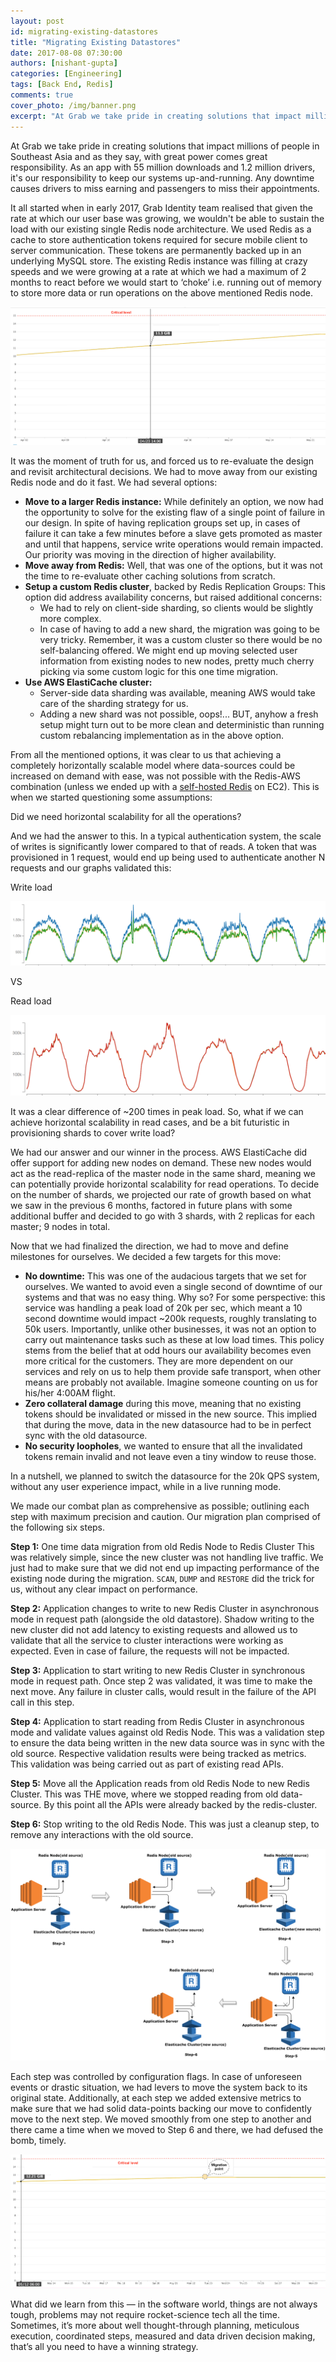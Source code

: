 ```yaml
---
layout: post
id: migrating-existing-datastores
title: "Migrating Existing Datastores"
date: 2017-08-08 07:30:00
authors: [nishant-gupta]
categories: [Engineering]
tags: [Back End, Redis]
comments: true
cover_photo: /img/banner.png
excerpt: "At Grab we take pride in creating solutions that impact millions of people in Southeast Asia and as they say, with great power comes great responsibility. As an app with 55 million downloads and 1.2 million drivers, it's our responsibility to keep our systems up-and-running. Any downtime causes drivers to miss earning and passengers to miss their appointments."
---
```


At Grab we take pride in creating solutions that impact millions of people in Southeast Asia and as they say, with great power comes great responsibility. As an app with 55 million downloads and 1.2 million drivers, it's our responsibility to keep our systems up-and-running. Any downtime causes drivers to miss earning and passengers to miss their appointments.

It all started when in early 2017, Grab Identity team realised that given the rate at which our user base was growing, we wouldn't be able to sustain the load with our existing single Redis node architecture. We used Redis as a cache to store authentication tokens required for secure mobile client to server communication. These tokens are permanently backed up in an underlying MySQL store. The existing Redis instance was filling at crazy speeds and we were growing at a rate at which we had a maximum of 2 months to react before we would start to ‘choke’ i.e. running out of memory to store more data or run operations on the above mentioned Redis node.

![projected-redis-load](/img/migrating-existing-datastores/projected-redis-load.png)

It was the moment of truth for us, and forced us to re-evaluate the design and revisit architectural decisions. We had to move away from our existing Redis node and do it fast. We had several options:

- **Move to a larger Redis instance:** While definitely an option, we now had the opportunity to solve for the existing flaw of a single point of failure in our design. In spite of having replication groups set up, in cases of failure it can take a few minutes before a slave gets promoted as master and until that happens, service write operations would remain impacted. Our priority was moving in the direction of higher availability.
- **Move away from Redis:** Well, that was one of the options, but it was not the time to re-evaluate other caching solutions from scratch.
- **Setup a custom Redis cluster**, backed by Redis Replication Groups: This option did address availability concerns, but raised additional concerns:
  - We had to rely on client-side sharding, so clients would be slightly more complex.
  - In case of having to add a new shard, the migration was going to be very tricky. Remember, it was a custom cluster so there would be no self-balancing offered. We might end up moving selected user information from existing nodes to new nodes, pretty much cherry picking via some custom logic for this one time migration.
- **Use AWS ElastiCache cluster:**
  - Server-side data sharding was available, meaning AWS would take care of the sharding strategy for us.
  - Adding a new shard was not possible, oops!... BUT, anyhow a fresh setup might turn out to be more clean and deterministic than running custom rebalancing implementation as in the above option.

From all the mentioned options, it was clear to us that achieving a completely horizontally scalable model where data-sources could be increased on demand with ease, was not possible with the Redis-AWS combination (unless we ended up with a [self-hosted Redis](https://redis.io/topics/cluster-spec) on EC2). This is when we started questioning some assumptions:

Did we need horizontal scalability for all the operations?

And we had the answer to this. In a typical authentication system, the scale of writes is significantly lower compared to that of reads. A token that was provisioned in 1 request, would end up being used to authenticate another N requests and our graphs validated this:

Write load

![write-load](/img/migrating-existing-datastores/write-load.png)

VS

Read load

![read-load](/img/migrating-existing-datastores/read-load.png)

It was a clear difference of ~200 times in peak load. So, what if we can achieve horizontal scalability in read cases, and be a bit futuristic in provisioning shards to cover write load?

We had our answer and our winner in the process. AWS ElastiCache did offer support for adding new nodes on demand. These new nodes would act as the read-replica of the master node in the same shard, meaning we can potentially provide horizontal scalability for read operations. To decide on the number of shards, we projected our rate of growth based on what we saw in the previous 6 months, factored in future plans with some additional buffer and decided to go with 3 shards, with 2 replicas for each master; 9 nodes in total.

Now that we had finalized the direction, we had to move and define milestones for ourselves. We decided a few targets for this move:

- **No downtime:** This was one of the audacious targets that we set for ourselves. We wanted to avoid even a single second of downtime of our systems and that was no easy thing. Why so? For some perspective: this service was handling a peak load of 20k per sec, which meant a 10 second downtime would impact ~200k requests, roughly translating to 50k users. Importantly, unlike other businesses, it was not an option to carry out maintenance tasks such as these at low load times. This policy stems from the belief that at odd hours our availability becomes even more critical for the customers. They are more dependent on our services and rely on us to help them provide safe transport, when other means are probably not available. Imagine someone counting on us for his/her 4:00AM flight.
- **Zero collateral damage** during this move, meaning that no existing tokens should be invalidated or missed in the new source. This implied that during the move, data in the new datasource had to be in perfect sync with the old datasource.
- **No security loopholes**, we wanted to ensure that all the invalidated tokens remain invalid and not leave even a tiny window to reuse those.

In a nutshell, we planned to switch the datasource for the 20k QPS system, without any user experience impact, while in a live running mode.

We made our combat plan as comprehensive as possible; outlining each step with maximum precision and caution. Our migration plan comprised of the following six steps.

**Step 1:** One time data migration from old Redis Node to Redis Cluster
This was relatively simple, since the new cluster was not handling live traffic. We just had to make sure that we did not end up impacting performance of the existing node during the migration. `SCAN`, `DUMP` and `RESTORE` did the trick for us, without any clear impact on performance.

**Step 2:** Application changes to write to new Redis Cluster in asynchronous mode in request path (alongside the old datastore). Shadow writing to the new cluster did not add latency to existing requests and allowed us to validate that all the service to cluster interactions were working as expected. Even in case of failure, the requests will not be impacted.

**Step 3:** Application to start writing to new Redis Cluster in synchronous mode in request path. Once step 2 was validated, it was time to make the next move. Any failure in cluster calls, would result in the failure of the API call in this step.

**Step 4:** Application to start reading from Redis Cluster in asynchronous mode and validate values against old Redis Node. This was a validation step to ensure the data being written in the new data source was in sync with the old source. Respective validation results were being tracked as metrics. This validation was being carried out as part of existing read APIs.

**Step 5:** Move all the Application reads from old Redis Node to new Redis Cluster. This was THE move, where we stopped reading from old data-source. By this point all the APIs were already backed by the redis-cluster.

**Step 6:** Stop writing to the old Redis Node. This was just a cleanup step, to remove any interactions with the old source.

![procedure](/img/migrating-existing-datastores/procedure.png)

Each step was controlled by configuration flags. In case of unforeseen events or drastic situation, we had levers to move the system back to its original state. Additionally, at each step we added extensive metrics to make sure that we had solid data-points backing our move to confidently move to the next step. We moved smoothly from one step to another and there came a time when we moved to Step 6 and there, we had defused the bomb, timely.

![after-migration](/img/migrating-existing-datastores/after-migration.png)

What did we learn from this — in the software world, things are not always tough, problems may not require rocket-science tech all the time. Sometimes, it’s more about well thought-through planning, meticulous execution, coordinated steps, measured and data driven decision making, that’s all you need to have a winning strategy.
